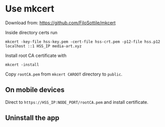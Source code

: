 # Use mkcert
Download from: https://github.com/FiloSottile/mkcert

Inside directory certs run
```
mkcert -key-file hss-key.pem -cert-file hss-crt.pem -p12-file hss.p12 localhost ::1 HSS_IP media-art.xyz
```

Install root CA certificate with
```
mkcert -install
```

Copy `rootCA.pem` from `mkcert CAROOT` directory to `public`.

## On mobile devices
Direct to `https://HSS_IP:NODE_PORT/rootCA.pem` and install certificate.

## Uninstall the app

